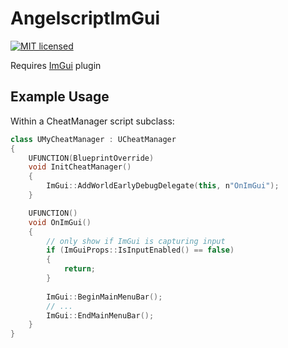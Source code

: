 AngelscriptImGui
================
[![MIT licensed](https://img.shields.io/badge/license-MIT-blue.svg)](LICENSE.md)

Requires [ImGui](https://github.com/benui-dev/UnrealImGui) plugin

Example Usage
-------------
Within a CheatManager script subclass:
```cpp
class UMyCheatManager : UCheatManager
{
    UFUNCTION(BlueprintOverride)
    void InitCheatManager()
    {
        ImGui::AddWorldEarlyDebugDelegate(this, n"OnImGui");
    }

    UFUNCTION()
    void OnImGui()
    {
        // only show if ImGui is capturing input
        if (ImGuiProps::IsInputEnabled() == false)
        {
            return;
        }
        
        ImGui::BeginMainMenuBar();
        // ...
        ImGui::EndMainMenuBar();
    }
}
```
